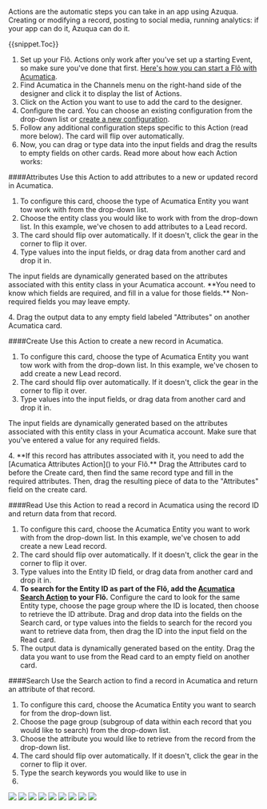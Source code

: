 Actions are the automatic steps you can take in an app using Azuqua. Creating or modifying a record, posting to social media, running analytics: if your app can do it, Azuqua can do it. 

{{snippet.Toc}}

1. Set up your Fl&otilde;. Actions only work after you've set up a starting Event, so make sure you've done that first. [Here's how you can start a Fl&otilde; with Acumatica]().
2. Find Acumatica in the Channels menu on the right-hand side of the designer and click it to display the list of Actions.
3. Click on the Action you want to use to add the card to the designer. 
4. Configure the card. You can choose an existing configuration from the drop-down list or [create a new configuration]().
5. Follow any additional configuration steps specific to this Action (read more below). The card will flip over automatically. 
5. Now, you can drag or type data into the input fields and drag the results to empty fields on other cards.  Read more about how each Action works:

####Attributes
Use this Action to add attributes to a new or updated record in Acumatica. 

1. To configure this card, choose the type of Acumatica Entity you want tow work with from the drop-down list. 
2. Choose the entity class you would like to work with from the drop-down list. In this example, we've chosen to add attributes to a Lead record. 
3. The card should flip over automatically. If it doesn't, click the gear in the corner to flip it over. 
3. Type values into the input fields, or drag data from another card and drop it in.
<p>The input fields are dynamically generated based on the attributes associated with this entity class in your Acumatica account. **You need to know which fields are required, and fill in a value for those fields.** Non-required fields you may leave empty. </p>
4. Drag the output data to any empty field labeled "Attributes" on another Acumatica card. 

####Create
Use this Action to create a new record in Acumatica. 

1. To configure this card, choose the type of Acumatica Entity you want tow work with from the drop-down list.  In this example, we've chosen to add create a new Lead record.
2. The card should flip over automatically. If it doesn't, click the gear in the corner to flip it over. 
3. Type values into the input fields, or drag data from another card and drop it in.
<p>The input fields are dynamically generated based on the attributes associated with this entity class in your Acumatica account. Make sure that you've entered a value for any required fields. </p>
4. **If this record has attributes associated with it, you need to add the [Acumatica Attributes Action]() to your Fl&otilde;.** Drag the Attributes card to before the Create card, then find the same record type and fill in the required attributes. Then, drag the resulting piece of data to the "Attributes" field on the create card.

####Read
Use this Action to read a record in Acumatica using the record ID and return data from that record.

1. To configure this card, choose the Acumatica Entity you want to work with from the drop-down list.  In this example, we've chosen to add create a new Lead record.
2. The card should flip over automatically. If it doesn't, click the gear in the corner to flip it over. 
3. Type values into the Entity ID field, or drag data from another card and drop it in.
4. **To search for the Entity ID as part of the Fl&otilde;, add the [Acumatica Search Action]() to your Fl&otilde;.** Configure the card to look for the same Entity type, choose the page group where the ID is located, then choose to retrieve the ID attribute. Drag and drop data into the fields on the Search card, or type values into the fields to search for the record you want to retrieve data from, then drag the ID into the input field on the Read card. 
5. The output data is dynamically generated based on the entity. Drag the data you want to use from the Read card to an empty field on another card. 

####Search
Use the Search action to find a record in Acumatica and return an attribute of that record. 

1. To configure this card, choose the Acumatica Entity you want to search for from the drop-down list. 
2. Choose the page group (subgroup of data within each record that you would like to search) from the drop-down list. 
3. Choose the attribute you would like to retrieve from the record from the drop-down list. 
4. The card should flip over automatically. If it doesn't, click the gear in the corner to flip it over.
5. Type the search keywords you would like to use in 
6. 
<div>
    <div style="width: 60%; float: left; margin-right: 10px">
    </div>
    <div style="width: 30%, float: left">
    </div>
</div>

<img src="https://s3.amazonaws.com/azuqua_static/help-center/Channels/acumatica/acumatica-action-attributes-1.png">

<img src="https://s3.amazonaws.com/azuqua_static/help-center/Channels/acumatica/acumatica-action-attributes-2.png">

<img src="https://s3.amazonaws.com/azuqua_static/help-center/Channels/acumatica/acumatica-action-create-1.png">

<img src="https://s3.amazonaws.com/azuqua_static/help-center/Channels/acumatica/acumatica-action-create-2.png">

<img src="https://s3.amazonaws.com/azuqua_static/help-center/Channels/acumatica/acumatica-action-update.png">

<img src="https://s3.amazonaws.com/azuqua_static/help-center/Channels/acumatica/acumatica-action-read.png">

<img src="https://s3.amazonaws.com/azuqua_static/help-center/Channels/acumatica/acumatica-action-search-1.png">

<img src="https://s3.amazonaws.com/azuqua_static/help-center/Channels/acumatica/acumatica-action-search-2.png">

<img src="https://s3.amazonaws.com/azuqua_static/help-center/Channels/acumatica/acumatica-action-search-3.png">
